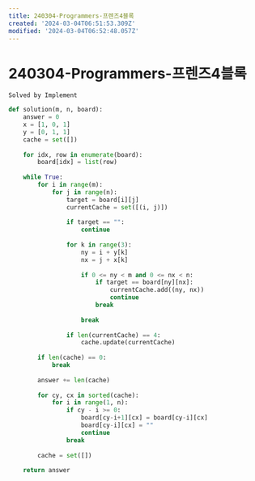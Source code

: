 ```yaml
---
title: 240304-Programmers-프렌즈4블록
created: '2024-03-04T06:51:53.309Z'
modified: '2024-03-04T06:52:48.057Z'
---
```


# 240304-Programmers-프렌즈4블록
```Solved by Implement```

```python
def solution(m, n, board):
    answer = 0
    x = [1, 0, 1]
    y = [0, 1, 1]
    cache = set([])
    
    for idx, row in enumerate(board):
        board[idx] = list(row)
        
    while True:
        for i in range(m):
            for j in range(n):
                target = board[i][j]
                currentCache = set([(i, j)])
                
                if target == "":
                    continue
                    
                for k in range(3):
                    ny = i + y[k]
                    nx = j + x[k]
                    
                    if 0 <= ny < m and 0 <= nx < n:
                        if target == board[ny][nx]:
                            currentCache.add((ny, nx))
                            continue
                        break
                        
                    break
                    
                if len(currentCache) == 4:
                    cache.update(currentCache)
                    
        if len(cache) == 0:
            break
            
        answer += len(cache)
        
        for cy, cx in sorted(cache):
            for i in range(1, n):
                if cy - i >= 0:
                    board[cy-i+1][cx] = board[cy-i][cx]
                    board[cy-i][cx] = ""
                    continue
                break
        
        cache = set([])
                
    return answer


```
